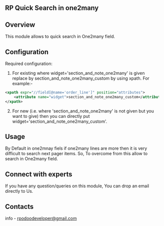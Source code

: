 RP Quick Search in one2many
----------------------------

Overview
--------
This module allows to quick search in One2many field.

Configuration
--------------
Required configuration:

1. For existing where widget='section_and_note_one2many' is given replace by section_and_note_one2many_custom by using xpath.
For example:- 
```xml
<xpath expr="//field[@name='order_line']" position="attributes">
    <attribute name="widget">section_and_note_one2many_custom</attribute>
</xpath>
```

2. For new (i.e. where 'section_and_note_one2many' is not given but you want to give) then you can directly put widget='section_and_note_one2many_custom'.



Usage
-----
By Default in one2mnay fiels if one2many lines are more then it is very difficult to search next pager items. So, To overcome from this allow to search in One2many field.

Connect with experts
--------------------

If you have any question/queries on this module, You can drop an email directly to Us.

Contacts
--------
info - rpodoodeveloper@gmail.com

